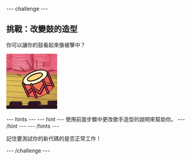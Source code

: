 \--- challenge \---

## 挑戰：改變鼓的造型

你可以讓你的鼓看起來像被擊中？

![截圖](images/band-drum-final.png)

\--- hints \--- \--- hint \--- 使用前面步驟中更改歌手造型的說明來幫助你。 \--- /hint \--- \--- /hints \---

記住要測試你的新代碼的是否正常工作！

\--- /challenge \---
